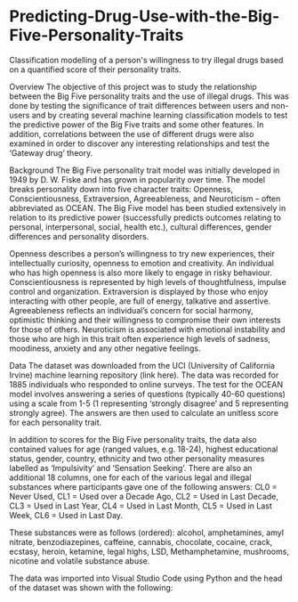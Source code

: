 # Predicting-Drug-Use-with-the-Big-Five-Personality-Traits
Classification modelling of a person's willingness to try illegal drugs based on a quantified score of their personality traits.

Overview
The objective of this project was to study the relationship between the Big Five personality traits and the use of illegal drugs. This was done by testing the significance of trait differences between users and non-users and by creating several machine learning classification models to test the predictive power of the Big Five traits and some other features. In addition, correlations between the use of different drugs were also examined in order to discover any interesting relationships and test the ‘Gateway drug’ theory. 

Background
The Big Five personality trait model was initially developed in 1949 by D. W. Fiske and has grown in popularity over time. The model breaks personality down into five character traits: Openness, Conscientiousness, Extraversion, Agreeableness, and Neuroticism – often abbreviated as OCEAN. The Big Five model has been studied extensively in relation to its predictive power (successfully predicts outcomes relating to personal, interpersonal, social, health etc.), cultural differences, gender differences and personality disorders. 

Openness describes a person’s willingness to try new experiences, their intellectually curiosity, openness to emotion and creativity. An individual who has high openness is also more likely to engage in risky behaviour. Conscientiousness is represented by high levels of thoughtfulness, impulse control and organization. Extraversion is displayed by those who enjoy interacting with other people, are full of energy, talkative and assertive. Agreeableness reflects an individual’s concern for social harmony, optimistic thinking and their willingness to compromise their own interests for those of others. Neuroticism is associated with emotional instability and those who are high in this trait often experience high levels of sadness, moodiness, anxiety and any other negative feelings. 

Data
The dataset was downloaded from the UCI (University of California Irvine) machine learning repository (link here). The data was recorded for 1885 individuals who responded to online surveys. The test for the OCEAN model involves answering a series of questions (typically 40-60 questions) using a scale from 1-5 (1 representing ‘strongly disagree’ and 5 representing strongly agree). The answers are then used to calculate an unitless score for each personality trait. 

In addition to scores for the Big Five personality traits, the data also contained values for age (ranged values, e.g. 18-24), highest educational status, gender, country, ethnicity and two other personality measures labelled as ‘Impulsivity’ and ‘Sensation Seeking’. There are also an additional 18 columns, one for each of the various legal and illegal substances where participants gave one of the following answers: CL0 = Never Used, CL1 = Used over a Decade Ago, CL2 = Used in Last Decade, CL3 = Used in Last Year, CL4 =  Used in Last Month, CL5 = Used in Last Week, CL6 = Used in Last Day.

These substances were as follows (ordered): alcohol, amphetamines, amyl nitrate, benzodiazepines, caffeine, cannabis, chocolate, cocaine, crack, ecstasy, heroin, ketamine, legal highs, LSD, Methamphetamine, mushrooms, nicotine and volatile substance abuse. 

The data was imported into Visual Studio Code using Python and the head of the dataset was shown with the following: 
